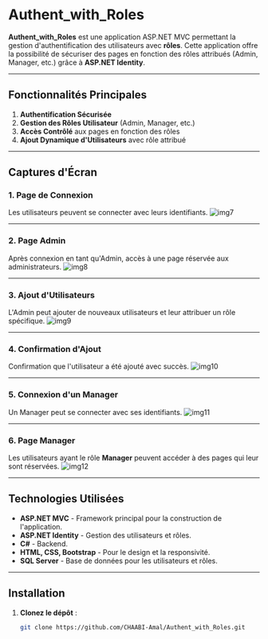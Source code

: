 # Authent_with_Roles

**Authent_with_Roles** est une application ASP.NET MVC permettant la gestion d'authentification des utilisateurs avec **rôles**. Cette application offre la possibilité de sécuriser des pages en fonction des rôles attribués (Admin, Manager, etc.) grâce à **ASP.NET Identity**.

---

## **Fonctionnalités Principales**

1. **Authentification Sécurisée**
2. **Gestion des Rôles Utilisateur** (Admin, Manager, etc.)
3. **Accès Contrôlé** aux pages en fonction des rôles
4. **Ajout Dynamique d'Utilisateurs** avec rôle attribué

---

## **Captures d'Écran**

### **1. Page de Connexion**
Les utilisateurs peuvent se connecter avec leurs identifiants.
![img7](https://github.com/user-attachments/assets/55bc6917-30a0-45c9-93c7-7e757cc55ecb)


---

### **2. Page Admin**
Après connexion en tant qu'Admin, accès à une page réservée aux administrateurs.
![img8](https://github.com/user-attachments/assets/6661ee29-9d2e-49c3-b96f-2f2c23554b62)

---

### **3. Ajout d'Utilisateurs**
L'Admin peut ajouter de nouveaux utilisateurs et leur attribuer un rôle spécifique.
![img9](https://github.com/user-attachments/assets/aaef456e-58fd-4f52-83f4-fc54d1810bc1)

---

### **4. Confirmation d'Ajout**
Confirmation que l'utilisateur a été ajouté avec succès.
![img10](https://github.com/user-attachments/assets/3405b4dd-d336-4ecd-b86f-78c3911e1a36)

---

### **5. Connexion d'un Manager**
Un Manager peut se connecter avec ses identifiants.
![img11](https://github.com/user-attachments/assets/880862d4-418e-4267-9b7e-a5a022a09b7b)

---

### **6. Page Manager**
Les utilisateurs ayant le rôle **Manager** peuvent accéder à des pages qui leur sont réservées.
![img12](https://github.com/user-attachments/assets/460c5964-d70a-4a5d-98f1-e4a72862966d)

---

## **Technologies Utilisées**

- **ASP.NET MVC** - Framework principal pour la construction de l'application.
- **ASP.NET Identity** - Gestion des utilisateurs et rôles.
- **C#** - Backend.
- **HTML, CSS, Bootstrap** - Pour le design et la responsivité.
- **SQL Server** - Base de données pour les utilisateurs et rôles.

---

## **Installation**

1. **Clonez le dépôt** :
   ```bash
   git clone https://github.com/CHAABI-Amal/Authent_with_Roles.git
